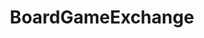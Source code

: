 ---
title: BoardGameExchange
crosslinks:
- Miniswap
- hardwareswap
- comicswap
- gameswap
- linkandluke
---